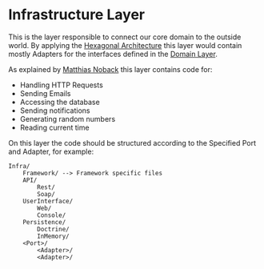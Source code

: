 # Infrastructure Layer

This is the layer responsible to connect our core domain
to the outside world. By applying the [Hexagonal Architecture](http://alistair.cockburn.us/Hexagonal+architecture)
this layer would contain mostly Adapters for the interfaces defined
in the [Domain Layer](../Domain/README.md). 

As explained by [Matthias Noback]() this layer contains code for:

 - Handling HTTP Requests
 - Sending Emails
 - Accessing the database
 - Sending notifications
 - Generating random numbers
 - Reading current time
 
On this layer the code should be structured according to the
Specified Port and Adapter, for example:

```
Infra/
    Framework/ --> Framework specific files
    API/
        Rest/
        Soap/
    UserInterface/
        Web/
        Console/
    Persistence/
        Doctrine/
        InMemory/
    <Port>/
        <Adapter>/
        <Adapter>/
```